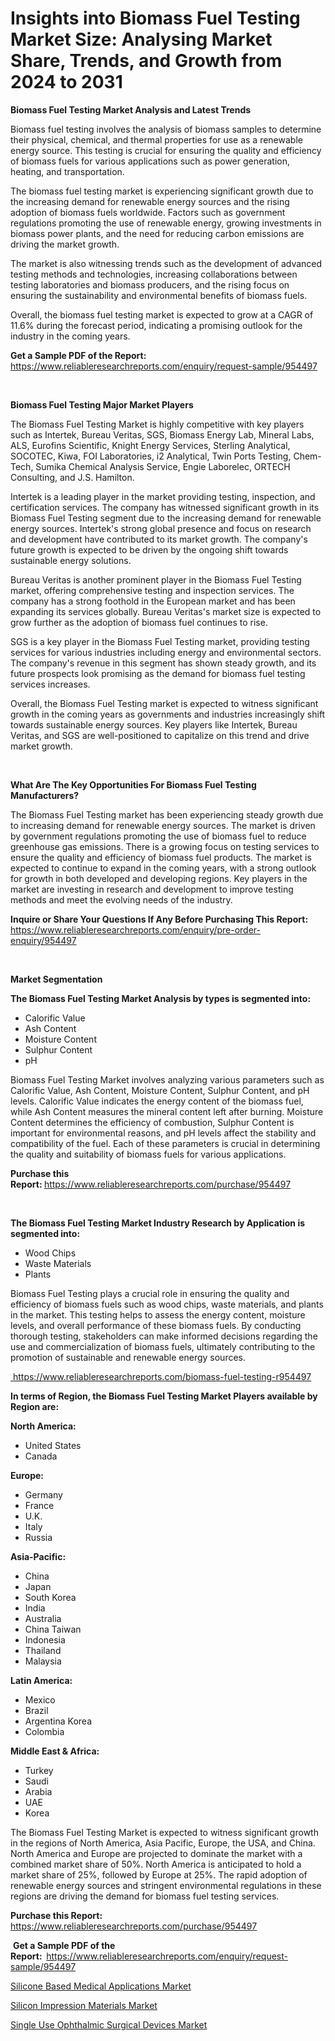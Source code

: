 <p><h1>Insights into Biomass Fuel Testing Market Size: Analysing Market Share, Trends, and Growth from 2024 to 2031</h1></p><p><strong>Biomass Fuel Testing Market Analysis and Latest Trends</strong></p>
<p><p>Biomass fuel testing involves the analysis of biomass samples to determine their physical, chemical, and thermal properties for use as a renewable energy source. This testing is crucial for ensuring the quality and efficiency of biomass fuels for various applications such as power generation, heating, and transportation.</p><p>The biomass fuel testing market is experiencing significant growth due to the increasing demand for renewable energy sources and the rising adoption of biomass fuels worldwide. Factors such as government regulations promoting the use of renewable energy, growing investments in biomass power plants, and the need for reducing carbon emissions are driving the market growth.</p><p>The market is also witnessing trends such as the development of advanced testing methods and technologies, increasing collaborations between testing laboratories and biomass producers, and the rising focus on ensuring the sustainability and environmental benefits of biomass fuels.</p><p>Overall, the biomass fuel testing market is expected to grow at a CAGR of 11.6% during the forecast period, indicating a promising outlook for the industry in the coming years.</p></p>
<p><strong>Get a Sample PDF of the Report:&nbsp;</strong> <a href="https://www.reliableresearchreports.com/enquiry/request-sample/954497">https://www.reliableresearchreports.com/enquiry/request-sample/954497</a></p>
<p>&nbsp;</p>
<p><strong>Biomass Fuel Testing Major Market Players</strong></p>
<p><p>The Biomass Fuel Testing Market is highly competitive with key players such as Intertek, Bureau Veritas, SGS, Biomass Energy Lab, Mineral Labs, ALS, Eurofins Scientific, Knight Energy Services, Sterling Analytical, SOCOTEC, Kiwa, FOI Laboratories, i2 Analytical, Twin Ports Testing, Chem-Tech, Sumika Chemical Analysis Service, Engie Laborelec, ORTECH Consulting, and J.S. Hamilton.</p><p>Intertek is a leading player in the market providing testing, inspection, and certification services. The company has witnessed significant growth in its Biomass Fuel Testing segment due to the increasing demand for renewable energy sources. Intertek's strong global presence and focus on research and development have contributed to its market growth. The company's future growth is expected to be driven by the ongoing shift towards sustainable energy solutions.</p><p>Bureau Veritas is another prominent player in the Biomass Fuel Testing market, offering comprehensive testing and inspection services. The company has a strong foothold in the European market and has been expanding its services globally. Bureau Veritas's market size is expected to grow further as the adoption of biomass fuel continues to rise.</p><p>SGS is a key player in the Biomass Fuel Testing market, providing testing services for various industries including energy and environmental sectors. The company's revenue in this segment has shown steady growth, and its future prospects look promising as the demand for biomass fuel testing services increases.</p><p>Overall, the Biomass Fuel Testing market is expected to witness significant growth in the coming years as governments and industries increasingly shift towards sustainable energy sources. Key players like Intertek, Bureau Veritas, and SGS are well-positioned to capitalize on this trend and drive market growth.</p></p>
<p>&nbsp;</p>
<p><strong>What Are The Key Opportunities For Biomass Fuel Testing Manufacturers?</strong></p>
<p><p>The Biomass Fuel Testing market has been experiencing steady growth due to increasing demand for renewable energy sources. The market is driven by government regulations promoting the use of biomass fuel to reduce greenhouse gas emissions. There is a growing focus on testing services to ensure the quality and efficiency of biomass fuel products. The market is expected to continue to expand in the coming years, with a strong outlook for growth in both developed and developing regions. Key players in the market are investing in research and development to improve testing methods and meet the evolving needs of the industry.</p></p>
<p><strong>Inquire or Share Your Questions If Any Before Purchasing This Report:</strong> <a href="https://www.reliableresearchreports.com/enquiry/pre-order-enquiry/954497">https://www.reliableresearchreports.com/enquiry/pre-order-enquiry/954497</a></p>
<p>&nbsp;</p>
<p><strong>Market Segmentation</strong></p>
<p><strong>The Biomass Fuel Testing Market Analysis by types is segmented into:</strong></p>
<p><ul><li>Calorific Value</li><li>Ash Content</li><li>Moisture Content</li><li>Sulphur Content</li><li>pH</li></ul></p>
<p><p>Biomass Fuel Testing Market involves analyzing various parameters such as Calorific Value, Ash Content, Moisture Content, Sulphur Content, and pH levels. Calorific Value indicates the energy content of the biomass fuel, while Ash Content measures the mineral content left after burning. Moisture Content determines the efficiency of combustion, Sulphur Content is important for environmental reasons, and pH levels affect the stability and compatibility of the fuel. Each of these parameters is crucial in determining the quality and suitability of biomass fuels for various applications.</p></p>
<p><strong>Purchase this Report:&nbsp;</strong><a href="https://www.reliableresearchreports.com/purchase/954497">https://www.reliableresearchreports.com/purchase/954497</a></p>
<p>&nbsp;</p>
<p><strong>The Biomass Fuel Testing Market Industry Research by Application is segmented into:</strong></p>
<p><ul><li>Wood Chips</li><li>Waste Materials</li><li>Plants</li></ul></p>
<p><p>Biomass Fuel Testing plays a crucial role in ensuring the quality and efficiency of biomass fuels such as wood chips, waste materials, and plants in the market. This testing helps to assess the energy content, moisture levels, and overall performance of these biomass fuels. By conducting thorough testing, stakeholders can make informed decisions regarding the use and commercialization of biomass fuels, ultimately contributing to the promotion of sustainable and renewable energy sources.</p></p>
<p><a href="https://www.reliableresearchreports.com/biomass-fuel-testing-r954497">&nbsp;https://www.reliableresearchreports.com/biomass-fuel-testing-r954497</a></p>
<p><strong>In terms of Region, the Biomass Fuel Testing Market Players available by Region are:</strong></p>
<p>
    <p> <strong> North America: </strong>
        <ul>
            <li>United States</li>
            <li>Canada</li>
        </ul>
        </p> 
    <p> <strong> Europe: </strong>
        <ul>
            <li>Germany</li>
            <li>France</li>
            <li>U.K.</li>
            <li>Italy</li>
            <li>Russia</li>
        </ul>
        </p> 
    <p> <strong> Asia-Pacific: </strong>
        <ul>
            <li>China</li>
            <li>Japan</li>
            <li>South Korea</li>
            <li>India</li>
            <li>Australia</li>
            <li>China Taiwan</li>
            <li>Indonesia</li>
            <li>Thailand</li>
            <li>Malaysia</li>
        </ul>
        </p> 
    <p> <strong> Latin America: </strong>
        <ul>
            <li>Mexico</li>
            <li>Brazil</li>
            <li>Argentina Korea</li>
            <li>Colombia</li>
        </ul>
        </p> 
    <p> <strong> Middle East & Africa: </strong>
        <ul>
            <li>Turkey</li>
            <li>Saudi</li>
            <li>Arabia</li>
            <li>UAE</li>
            <li>Korea</li>
        </ul>
    </p>
    </p>
<p><p>The Biomass Fuel Testing Market is expected to witness significant growth in the regions of North America, Asia Pacific, Europe, the USA, and China. North America and Europe are projected to dominate the market with a combined market share of 50%. North America is anticipated to hold a market share of 25%, followed by Europe at 25%. The rapid adoption of renewable energy sources and stringent environmental regulations in these regions are driving the demand for biomass fuel testing services.</p></p>
<p><strong>Purchase this Report: </strong><a href="https://www.reliableresearchreports.com/purchase/954497">https://www.reliableresearchreports.com/purchase/954497</a></p>
<p>&nbsp;<strong>Get a Sample PDF of the Report:&nbsp;&nbsp;</strong><a href="https://www.reliableresearchreports.com/enquiry/request-sample/954497">https://www.reliableresearchreports.com/enquiry/request-sample/954497</a></p>
<p><strong></strong></p>
<p><p><a href="https://www.linkedin.com/pulse/silicone-based-medical-applications-market-share-evolution-59pye">Silicone Based Medical Applications Market</a></p><p><a href="https://www.linkedin.com/pulse/silicon-impression-materials-market-comprehensive-assessment-yhpae">Silicon Impression Materials Market</a></p><p><a href="https://www.linkedin.com/pulse/single-use-ophthalmic-surgical-devices-market-insights-cagr-trends-jb6he?trackingId=xsAbExg0p6VGzdqWjNnEvg%3D%3D">Single Use Ophthalmic Surgical Devices Market</a></p></p>